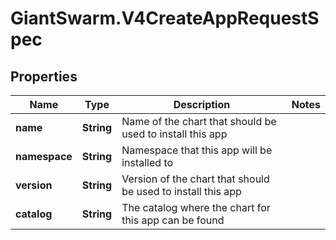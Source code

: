 # GiantSwarm.V4CreateAppRequestSpec

## Properties
Name | Type | Description | Notes
------------ | ------------- | ------------- | -------------
**name** | **String** | Name of the chart that should be used to install this app | 
**namespace** | **String** | Namespace that this app will be installed to | 
**version** | **String** | Version of the chart that should be used to install this app | 
**catalog** | **String** | The catalog where the chart for this app can be found | 


